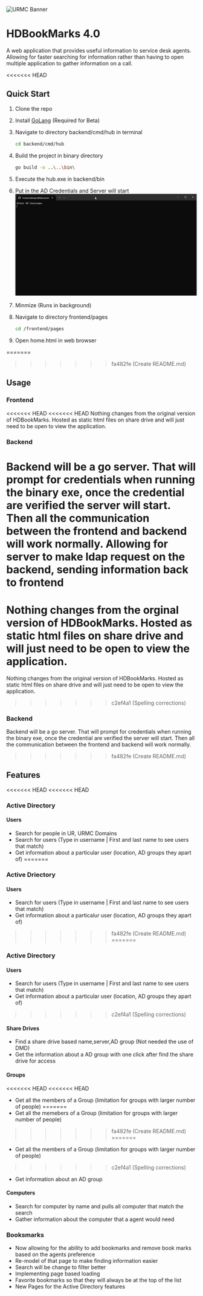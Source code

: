 ![URMC Banner](https://github.com/user-attachments/assets/977c5776-254b-41a8-829d-8d52a864b79b)

# HDBookMarks 4.0

A web application that provides useful information to service desk agents. Allowing for faster searching for information rather than having to open multiple application to gather information on a call. 

<<<<<<< HEAD
## Quick Start

1. Clone the repo

2. Install [GoLang](https://go.dev/doc/install) (Required for Beta)

3. Navigate to directory backend/cmd/hub in terminal
    ```sh
    cd backend/cmd/hub
    ```
4. Build the project in binary directory
    ```sh
    go build -o ..\..\bin\
    ```
5. Execute the hub.exe in backend/bin
6. Put in the AD Credentials and Server will start
![URMC Banner](./README%20Photos/Terminal%20Instruction.png)
7. Minmize (Runs in background)
8. Navigate to directory frontend/pages 
    ```sh
    cd /frontend/pages
    ```
9. Open home.html in web browser


=======
>>>>>>> fa482fe (Create README.md)

## Usage

### Frontend

<<<<<<< HEAD
<<<<<<< HEAD
Nothing changes from the original version of HDBookMarks. Hosted as static html files on share drive and will just need to be open to view the application.

### Backend

Backend will be a go server. That will prompt for credentials when running the binary exe, once the credential are verified the server will start. Then all the communication between the frontend and backend will work normally. Allowing for server to make ldap request on the backend, sending information back to frontend
=======
Nothing changes from the orginal version of HDBookMarks. Hosted as static html files on share drive and will just need to be open to view the application.
=======
Nothing changes from the original version of HDBookMarks. Hosted as static html files on share drive and will just need to be open to view the application.
>>>>>>> c2ef4a1 (Spelling corrections)

### Backend

Backend will be a go server. That will prompt for credentials when running the binary exe, once the credential are verified the server will start. Then all the communication between the frontend and backend will work normally.
>>>>>>> fa482fe (Create README.md)


## Features

<<<<<<< HEAD
<<<<<<< HEAD
### Active Directory
#### Users
- Search for people in UR, URMC Domains
- Search for users (Type in username | First and last name to see users that match)
- Get information about a particular user (location, AD groups they apart of)
=======
### Active Driectory
#### Users
- Search for users (Type in username | First and last name to see users that match)
- Get information about a particalur user (location, AD groups they apart of)
>>>>>>> fa482fe (Create README.md)
=======
### Active Directory
#### Users
- Search for users (Type in username | First and last name to see users that match)
- Get information about a particular user (location, AD groups they apart of)
>>>>>>> c2ef4a1 (Spelling corrections)
#### Share Drives
- Find a share drive based name,server,AD group (Not needed the use of DMD)
- Get the information about a AD group with one click after find the share drive for access
#### Groups
<<<<<<< HEAD
<<<<<<< HEAD
- Get all the members of a Group (limitation for groups with larger number of people)
=======
- Get all the memebers of a Group (limitation for groups with larger number of people)
>>>>>>> fa482fe (Create README.md)
=======
- Get all the members of a Group (limitation for groups with larger number of people)
>>>>>>> c2ef4a1 (Spelling corrections)
- Get information about an AD group
#### Computers
- Search for computer by name and pulls all computer that match the search
- Gather information about the computer that a agent would need

### Booksmarks
- Now allowing for the ability to add bookmarks and remove book marks based on the agents preference
- Re-model of that page to make finding information easier
- Search will be change to filter better
- Implementing page based loading
- Favorite bookmarks so that they will always be at the top of the list
- New Pages for the Active Directory features 
